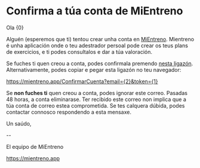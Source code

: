 # Confirma a túa conta de MiEntreno

Ola {0}

Alguén (esperemos que ti) tentou crear unha conta en [MiEntreno](https://mientreno.app). Mientreno é unha aplicación onde o teu adestrador persoal pode crear os teus plans de exercicios, e ti podes consultalos e dar a túa valoración.

Se fuches ti quen creou a conta, podes confirmala premendo [nesta ligazón](https://mientreno.app/ConfirmarCuenta?email={2}&token={1}). Alternativamente, podes copiar e pegar esta ligazón no teu navegador:

<https://mientreno.app/ConfirmarCuenta?email={2}&token={1}>

Se **non fuches ti** quen creou a conta, podes ignorar este correo. Pasadas 48 horas, a conta eliminarase. Ter recibido este correo non implica que a túa conta de correo estea comprometida. Se tes calquera dúbida, podes contactar connosco respondendo a esta mensaxe.

Un saúdo,

--

El equipo de MiEntreno

<https://mientreno.app>
